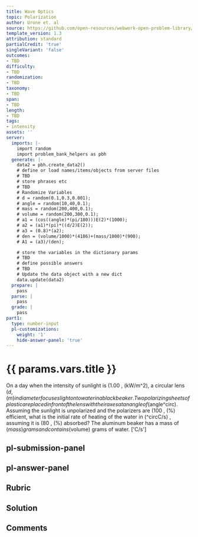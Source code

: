 ```yaml
---
title: Wave Optics
topic: Polarization
author: Urone et. al
source: https://github.com/open-resources/webwork-open-problem-library/tree/master/Contrib/BrockPhysics/College_Physics_Urone/27.Wave_Optics/Polarization/NU_U17-27-08-017.pg
template_version: 1.3
attribution: standard
partialCredit: 'true'
singleVariant: 'false'
outcomes:
- TBD
difficulty:
- TBD
randomization:
- TBD
taxonomy:
- TBD
span:
- TBD
length:
- TBD
tags:
- intensity
assets: ''
server:
  imports: |-
    import random
    import problem_bank_helpers as pbh
  generate: |-
    data2 = pbh.create_data2()
    # define or load names/items/objects from server files
    # TBD
    # store phrases etc
    # TBD
    # Randomize Variables
    # d = random(0.1,0.3,0.001);
    # angle = random(10,40,0.1);
    # mass = random(200,400,0.1);
    # volume = random(200,300,0.1);
    # a1 = (cos((angle)*(pi/180)))E(2)*(1000);
    # a2 = (a1)*(pi)*((d/2)E(2));
    # a3 = (0.8)*(a2);
    # den = (volume/1000)*(4186)+(mass/1000)*(900);
    # A1 = (a3)/(den);

    # store the variables in the dictionary params
    # TBD
    # define possible answers
    # TBD
    # Update the data object with a new dict
    data.update(data2)
  prepare: |
    pass
  parse: |
    pass
  grade: |
    pass
part1:
  type: number-input
  pl-customizations:
    weight: '1'
    hide-answer-panel: 'true'
---
```


# {{ params.vars.title }} 


On a day when the intensity of sunlight is (1.00 , (kW/m^2), a circular lens ($d , (m) in diameter focuses light onto water in a black beaker. Two polarizing sheets of plastic are placed in front of the lens with their axes at an angle of ($angle^circ). Assuming the sunlight is unpolarized and the polarizers are (100 , (%)  efficient, what is the initial rate of heating of the water in (^circC/s) , assuming it is (80 , (%)  absorbed? The aluminum beaker has a mass of ($mass) grams and contains ($volume) grams of water.
['C/s']

## pl-submission-panel 


## pl-answer-panel 


## Rubric 


## Solution 


## Comments 


